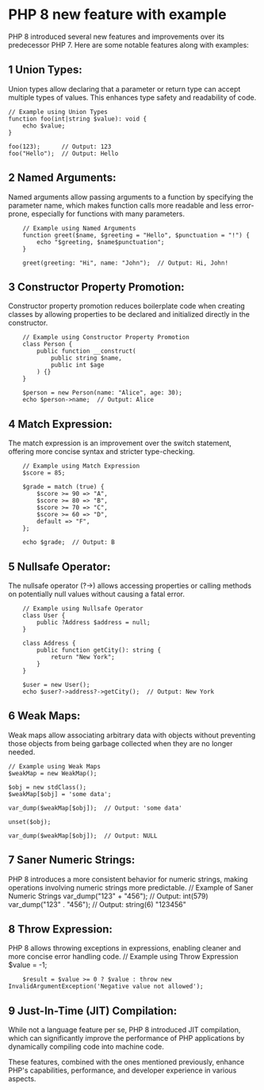 # PHP 8 new feature with example

PHP 8 introduced several new features and improvements over its predecessor PHP 7. Here are some notable features along with examples:

## 1 Union Types:

Union types allow declaring that a parameter or return type can accept multiple types of values. This enhances type safety and readability of code.

    // Example using Union Types
    function foo(int|string $value): void {
        echo $value;
    }
    
    foo(123);      // Output: 123
    foo("Hello");  // Output: Hello

## 2 Named Arguments:

Named arguments allow passing arguments to a function by specifying the parameter name, which makes function calls more readable and less error-prone, especially for functions with many parameters.
        
        // Example using Named Arguments
        function greet($name, $greeting = "Hello", $punctuation = "!") {
            echo "$greeting, $name$punctuation";
        }
        
        greet(greeting: "Hi", name: "John");  // Output: Hi, John!

## 3 Constructor Property Promotion:

Constructor property promotion reduces boilerplate code when creating classes by allowing properties to be declared and initialized directly in the constructor.

        // Example using Constructor Property Promotion
        class Person {
            public function __construct(
                public string $name,
                public int $age
            ) {}
        }
        
        $person = new Person(name: "Alice", age: 30);
        echo $person->name;  // Output: Alice            

## 4 Match Expression:

The match expression is an improvement over the switch statement, offering more concise syntax and stricter type-checking.

        // Example using Match Expression
        $score = 85;
        
        $grade = match (true) {
            $score >= 90 => "A",
            $score >= 80 => "B",
            $score >= 70 => "C",
            $score >= 60 => "D",
            default => "F",
        };
        
        echo $grade;  // Output: B

## 5 Nullsafe Operator:

The nullsafe operator (?->) allows accessing properties or calling methods on potentially null values without causing a fatal error.

        // Example using Nullsafe Operator
        class User {
            public ?Address $address = null;
        }
        
        class Address {
            public function getCity(): string {
                return "New York";
            }
        }
        
        $user = new User();
        echo $user?->address?->getCity();  // Output: New York

## 6 Weak Maps:

Weak maps allow associating arbitrary data with objects without preventing those objects from being garbage collected when they are no longer needed.

    // Example using Weak Maps
    $weakMap = new WeakMap();
    
    $obj = new stdClass();
    $weakMap[$obj] = 'some data';
    
    var_dump($weakMap[$obj]);  // Output: 'some data'
    
    unset($obj);
    
    var_dump($weakMap[$obj]);  // Output: NULL


## 7 Saner Numeric Strings:

PHP 8 introduces a more consistent behavior for numeric strings, making operations involving numeric strings more predictable.
    // Example of Saner Numeric Strings
    var_dump("123" + "456");  // Output: int(579)
    var_dump("123" . "456");  // Output: string(6) "123456"


## 8 Throw Expression:

PHP 8 allows throwing exceptions in expressions, enabling cleaner and more concise error handling code.
        // Example using Throw Expression
        $value = -1;
        
        $result = $value >= 0 ? $value : throw new InvalidArgumentException('Negative value not allowed');


## 9 Just-In-Time (JIT) Compilation:

While not a language feature per se, PHP 8 introduced JIT compilation, which can significantly improve the performance of PHP applications by dynamically compiling code into machine code.

These features, combined with the ones mentioned previously, enhance PHP's capabilities, performance, and developer experience in various aspects.


